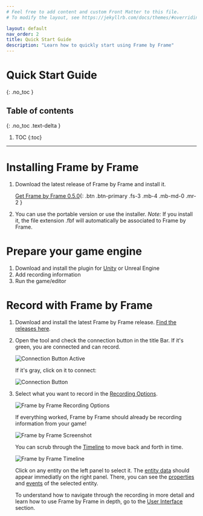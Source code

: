 ```yaml
---
# Feel free to add content and custom Front Matter to this file.
# To modify the layout, see https://jekyllrb.com/docs/themes/#overriding-theme-defaults

layout: default
nav_order: 2
title: Quick Start Guide
description: "Learn how to quickly start using Frame by Frame"
---
```


# Quick Start Guide
{: .no_toc }

## Table of contents
{: .no_toc .text-delta }

1. TOC
{:toc}

---

# Installing Frame by Frame

1. Download the latest release of Frame by Frame and install it.

    [Get Frame by Frame 0.5.0](https://github.com/XDargu/FrameByFrame/releases/tag/v0.5.0){: .btn .btn-primary .fs-3 .mb-4 .mb-md-0 .mr-2 }

2. You can use the portable version or use the installer. *Note:* If you install it, the file extension .fbf will automatically be associated to Frame by Frame.

# Prepare your game engine

1. Download and install the plugin for [Unity](/FrameByFrame/unity/) or Unreal Engine
2. Add recording information
3. Run the game/editor

# Record with Frame by Frame

1. Download and install the latest Frame by Frame release. [Find the releases here](https://github.com/XDargu/FrameByFrame/releases).
2. Open the tool and check the connection button in the title Bar. If it's green, you are connected and can record.

    ![Connection Button Active](/FrameByFrame/assets/images/RecordingButtonActive.png "Connection Button Active")

    If it's gray, click on it to connect:

    ![Connection Button](/FrameByFrame/assets/images/ConnectionButton.png "Connection Button")

3. Select what you want to record in the [Recording Options](/FrameByFrame/user-interface#recording-options).

    ![Frame by Frame Recording Options](/FrameByFrame/assets/images/screenshots/RecordingOptionsScreenHighlight.png "Recording Options")

    If everything worked, Frame by Frame should already be recording information from your game!

    ![Frame by Frame Screenshot](/FrameByFrame/assets/images/screenshots/ExampleScreen.png)

    You can scrub through the [Timeline](/FrameByFrame/user-interface/#timeline-selection) to move back and forth in time.

    ![Frame by Frame Timeline](/FrameByFrame/assets/images/screenshots/Timeline.png)

    Click on any entity on the left panel to select it. The [entity data](/FrameByFrame/user-interface/#entity-data) should appear immediatly on the right panel. There, you can see the [properties](/FrameByFrame/user-interface/#properties) and [events](/FrameByFrame/user-interface/#events) of the selected entity.

    To understand how to navigate through the recording in more detail and learn how to use Frame by Frame in depth, go to the [User Interface](/FrameByFrame/user-interface/) section.